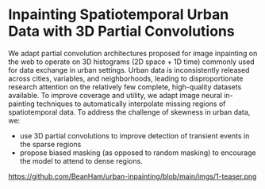 # Inpainting Spatiotemporal Urban Data with 3D Partial Convolutions

We adapt partial convolution architectures proposed for image inpainting on the web to operate on 3D histograms (2D space + 1D time) commonly used for data exchange in urban settings.  Urban data is inconsistently released across cities, variables, and neighborhoods, leading to disproportionate research attention on the relatively few complete, high-quality datasets available. To improve coverage and utility, we adapt image neural in-painting techniques to automatically interpolate missing regions of spatiotemporal data. To address the challenge of skewness in urban data, we:
- use 3D partial convolutions to improve detection of transient events in the sparse regions
- propose biased masking (as opposed to random masking) to encourage the model to attend to dense regions.

https://github.com/BeanHam/urban-inpainting/blob/main/imgs/1-teaser.png
